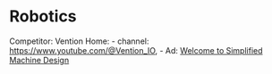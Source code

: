 # Robotics
Competitor: Vention Home: - channel: https://www.youtube.com/@Vention_IO, - Ad: [Welcome to Simplified Machine Design](https://youtu.be/zjTE48Ab9J0)
